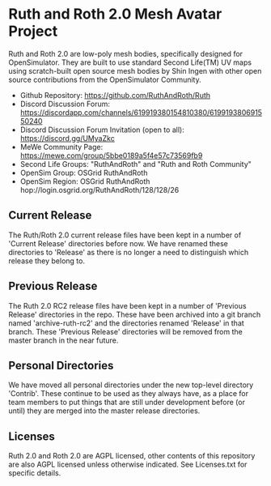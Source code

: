# Ruth and Roth 2.0 Mesh Avatar Project

Ruth and Roth 2.0 are low-poly mesh bodies, specifically designed for OpenSimulator.
They are built to use standard Second Life(TM) UV maps using scratch-built open
source mesh bodies by Shin Ingen with other open source contributions from the
OpenSimulator Community.

* Github Repository: https://github.com/RuthAndRoth/Ruth
* Discord Discussion Forum: https://discordapp.com/channels/619919380154810380/619919380691550240
* Discord Discussion Forum Invitation (open to all): https://discord.gg/UMyaZkc
* MeWe Community Page: https://mewe.com/group/5bbe0189a5f4e57c73569fb9
* Second Life Groups: "RuthAndRoth" and "Ruth and Roth Community"
* OpenSim Group: OSGrid RuthAndRoth
* OpenSim Region: OSGrid RuthAndRoth hop://login.osgrid.org/RuthAndRoth/128/128/26

## Current Release

The Ruth/Roth 2.0 current release files have been kept in a number of
'Current Release' directories before now.  We have renamed these
directories to 'Release' as there is no longer a need to distinguish which
release they belong to.

## Previous Release

The Ruth 2.0 RC2 release files have been kept in a number of 'Previous Release'
directories in the repo.  These have been archived into a git branch named
'archive-ruth-rc2' and the directories renamed 'Release' in that branch.  These
'Previous Release' directories will be removed from the master branch in the
near future.

## Personal Directories

We have moved all personal directories under the new top-level directory
'Contrib'.  These continue to be used as they always have, as a place for
team members to put things that are still under development before (or until)
they are merged into the master release directories.

## Licenses

Ruth 2.0 and Roth 2.0 are AGPL licensed, other contents of this repository are also
AGPL licensed unless otherwise indicated.  See Licenses.txt for specific details.
